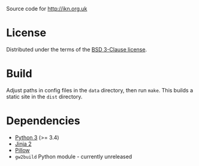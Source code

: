 Source code for http://ikn.org.uk

# License

Distributed under the terms of the
[BSD 3-Clause license](https://opensource.org/licenses/BSD-3-Clause).

# Build

Adjust paths in config files in the `data` directory, then run `make`.  This
builds a static site in the `dist` directory.

# Dependencies

- [Python 3](http://www.python.org) (>= 3.4)
- [Jinja 2](https://jinja.palletsprojects.com/en/2.11.x/)
- [Pillow](https://python-pillow.org/)
- `gw2build` Python module - currently unreleased
